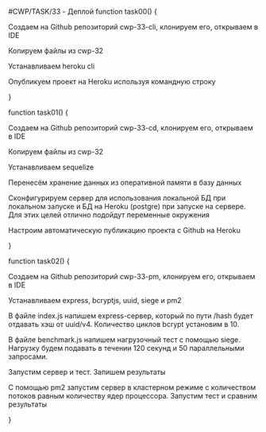 #CWP/TASK/33 - Деплой
function task00() {

Создаем на Github репозиторий cwp-33-cli, клонируем его, открываем в IDE

Копируем файлы из cwp-32

Устанавливаем heroku cli

Опубликуем проект на Heroku используя командную строку

}

function task01() {

Создаем на Github репозиторий cwp-33-cd, клонируем его, открываем в IDE

Копируем файлы из cwp-32

Устанавливаем sequelize

Перенесём хранение данных из оперативной памяти в базу данных

Сконфигурируем сервер для использования локальной БД при локальном запуске и БД на Heroku (postgre) при запуске на сервере. Для этих целей отлично подойдут переменные окружения

Настроим автоматическую публикацию проекта с Github на Heroku

}

function task02() {

Создаем на Github репозиторий cwp-33-pm, клонируем его, открываем в IDE

Устанавливаем express, bcryptjs, uuid, siege и pm2

В файле index.js напишем express-сервер, который по пути /hash будет отдавать хэш от uuid/v4. Количество циклов bcrypt установим в 10.

В файле benchmark.js напишем нагрузочный тест с помощью siege. Нагрузку будем подавать в течении 120 секунд и 50 параллельными запросами.

Запустим сервер и тест. Запишем результаты

С помощью pm2 запустим сервер в кластерном режиме с количеством потоков равным количеству ядер процессора. Запустим тест и сравним результаты

}